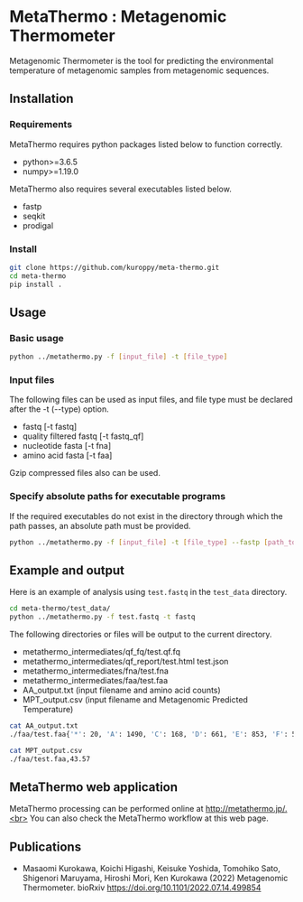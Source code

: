 MetaThermo : Metagenomic Thermometer
====================================================

Metagenomic Thermometer is the tool for predicting the environmental temperature of metagenomic samples from metagenomic sequences.

Installation
---------------

### Requirements
MetaThermo requires python packages listed below to function correctly.

 * python>=3.6.5
 * numpy>=1.19.0

MetaThermo also requires several executables listed below.

 * fastp
 * seqkit
 * prodigal

### Install

```bash
git clone https://github.com/kuroppy/meta-thermo.git
cd meta-thermo
pip install .
```

Usage
-----

### Basic usage
```bash
python ../metathermo.py -f [input_file] -t [file_type]
```

### Input files
The following files can be used as input files, and file type must be declared after the -t (--type) option.
 * fastq [-t fastq]
 * quality filtered fastq [-t fastq_qf]
 * nucleotide fasta [-t fna]
 * amino acid fasta [-t faa]

Gzip compressed files also can be used.

### Specify absolute paths for executable programs
If the required executables do not exist in the directory through which the path passes, an absolute path must be provided.
```bash
python ../metathermo.py -f [input_file] -t [file_type] --fastp [path_to_fastp] --seqkit [path_to_seqkit] --prodigal [path_to_prodigal]
```

## Example and output
Here is an example of analysis using `test.fastq` in the `test_data` directory. 
```bash
cd meta-thermo/test_data/
python ../metathermo.py -f test.fastq -t fastq
```
The following directories or files will be output to the current directory.
 * metathermo_intermediates/qf_fq/test.qf.fq
 * metathermo_intermediates/qf_report/test.html test.json
 * metathermo_intermediates/fna/test.fna
 * metathermo_intermediates/faa/test.faa
 * AA_output.txt (input filename and amino acid counts)
 * MPT_output.csv (input filename and Metagenomic Predicted Temperature)

```bash
cat AA_output.txt
./faa/test.faa{'*': 20, 'A': 1490, 'C': 168, 'D': 661, 'E': 853, 'F': 520, 'G': 1104, 'H': 313, 'I': 700, 'K': 530, 'L': 1411, 'M': 282, 'N': 455, 'P': 748, 'Q': 544, 'R': 1011, 'S': 743, 'T': 729, 'V': 1091, 'W': 201, 'X': 11, 'Y': 351}

cat MPT_output.csv
./faa/test.faa,43.57
```

MetaThermo web application
------------
MetaThermo processing can be performed online at http://metathermo.jp/.<br>
You can also check the MetaThermo workflow at this web page.

Publications
------------
 * Masaomi Kurokawa, Koichi Higashi, Keisuke Yoshida, Tomohiko Sato, Shigenori Maruyama, Hiroshi Mori, Ken Kurokawa (2022) Metagenomic Thermometer. bioRxiv https://doi.org/10.1101/2022.07.14.499854
